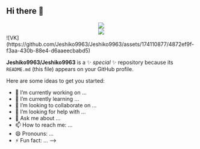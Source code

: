 ## Hi there 👋

<div id="header" align="center">
    <img src ="https://github.com/Jeshiko9963/Jeshiko9963/assets/174110877/958658d2-aa3c-4280-ae63-851a9b05d683">
</div>

<div id="social" align="center">
   <img src ="https://github.com/Jeshiko9963/Jeshiko9963/assets/174110877/4872ef9f-f3aa-430b-88e4-d6aaeecbabd5">
</div>
![VK](https://github.com/Jeshiko9963/Jeshiko9963/assets/174110877/4872ef9f-f3aa-430b-88e4-d6aaeecbabd5)



**Jeshiko9963/Jeshiko9963** is a ✨ _special_ ✨ repository because its `README.md` (this file) appears on your GitHub profile.

Here are some ideas to get you started:

- 🔭 I’m currently working on ...
- 🌱 I’m currently learning ...
- 👯 I’m looking to collaborate on ...
- 🤔 I’m looking for help with ...
- 💬 Ask me about ...
- 📫 How to reach me: ...
- 😄 Pronouns: ...
- ⚡ Fun fact: ...
-->

